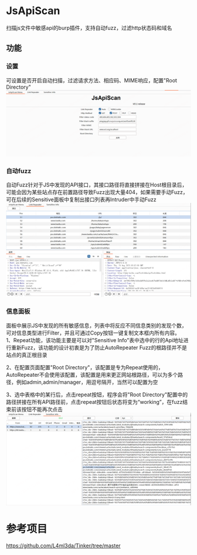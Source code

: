 # JsApiScan
扫描js文件中敏感api的burp插件，支持自动fuzz，过滤http状态码和域名
## 功能
### 设置
可设置是否开启自动扫描，过滤请求方法、相应码、MIME响应，配置"Root Directory"
![](https://github.com/sulab999/JsApiScan/blob/main/pic/1.png )
### 自动fuzz
自动Fuzz针对于JS中发现的API接口，其接口路径将直接拼接在Host根目录后，可能会因为某些站点存在前置路径导致Fuzz出现大量404，如果需要手动Fuzz，可在后续的Sensitive面板中复制出接口列表再Intruder中手动Fuzz
![](https://github.com/sulab999/JsApiScan/blob/main/pic/2.png )
### 信息面板
面板中展示JS中发现的所有敏感信息，列表中将反应不同信息类别的发现个数，可对信息类型进行Filter，并且可通过Copy按钮一键复制文本框内所有内容。  
1、Repeat功能，该功能主要是可以对"Sensitive Info"表中选中的行的Api地址进行重新Fuzz，该功能的设计初衷是为了防止AutoRepeater Fuzz的根路径并不是站点的真正根目录

2、在配置页面配置"Root Directory"，该配置是专为Repeat使用的，AutoRepeater不会使用该配置，该配置是用来更正网站根路径，可以为多个路径，例如admin,admin/manager，用逗号隔开，当然可以配置为空

3、选中表格中的某行后，点击repeat按钮，程序会将"Root Directory"配置中的路径拼接在所有API路径前，点击repeat按钮后状态将变为“working”，在fuzz结束前该按钮不能再次点击
![](https://github.com/sulab999/JsApiScan/blob/main/pic/3.png )
# 参考项目  
https://github.com/L4ml3da/Tinker/tree/master
